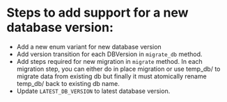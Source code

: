 # Steps to add support for a new database version:

- Add a new enum variant for new database version
- Add version transition for each DBVersion in `migrate_db` method.
- Add steps required for new migration in `migrate` method. In each migration
  step, you can either do in place migration or use temp_db/ to migrate data
  from existing db but finally it must atomically rename temp_db/ back to
  existing db name.
- Update `LATEST_DB_VERSION` to latest database version.
